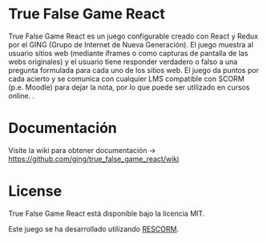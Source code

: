 # True False Game React

True False Game React es un juego configurable creado con React y Redux por el GING (Grupo de Internet de Nueva Generación). 
El juego muestra al usuario sitios web (mediante iframes o como capturas de pantalla de las webs originales) y el usuario tiene responder verdadero o falso a una pregunta formulada para cada uno de los sitios web.
El juego da puntos por cada acierto y se comunica con cualquier LMS compatible con SCORM (p.e. Moodle) para dejar la nota, por lo que puede ser utilizado en cursos online.
.
  
# Documentación
Visite la wiki para obtener documentación -> https://github.com/ging/true_false_game_react/wiki


# License

True False Game React está disponible bajo la licencia MIT.

Este juego se ha desarrollado utilizando [RESCORM](https://github.com/agordillo/RESCORM).
